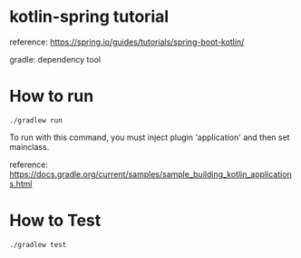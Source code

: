 # kotlin-spring tutorial

reference: https://spring.io/guides/tutorials/spring-boot-kotlin/

gradle: dependency tool


# How to run

```shell
./gradlew run
```

To run with this command, you must inject plugin 'application' and then set mainclass.

reference: https://docs.gradle.org/current/samples/sample_building_kotlin_applications.html

# How to Test

```shell
./gradlew test
```
